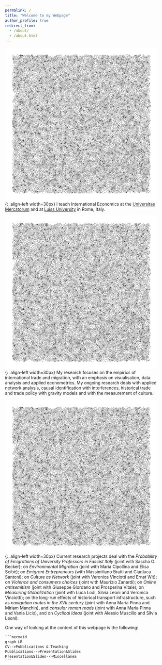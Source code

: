 ```yaml
---
permalink: /
title: "Welcome to my Webpage"
author_profile: true
redirect_from: 
  - /about/
  - /about.html
---
```




![Voronoi](/images/voronoi.png){: .align-left width=30px} I teach International Economics at the [Universitas Mercatorum](https://www.unimercatorum.it/docenti/luca-de-benedictis) and at [Luiss University](https://www.luiss.it/faculty/353120) in Rome, Italy.

![Voronoi](/images/voronoi.png){: .align-left width=30px} My research focuses on the empirics of international trade and migration, with an emphasis on visualisation, data analysis and applied econometrics. My ongoing research deals with applied network analysis, causal identification with interferences, historical trade and trade policy with gravity models and with the measurement of culture.

![Voronoi](/images/voronoi.png){: .align-left width=30px} Current research projects deal with the *Probability of Emigrations of University Professors in Fascist Italy* (joint with Sascha O. Becker); on *Environmental Migration* (joint with Maria Cipollina and Elisa Scibè); on *Emigrant Entrepreneurs* (with Massimiliano Bratti and Gianluca Santoni); on *Culture as Network* (joint with Veronica Vinciotti and Ernst Wit); on *Violence and consumers choices* (joint with Maurizio Zanardi); on *Online antisemitism* (joint with Giuseppe Giordano and Prosperina Vitale); on *Measuring Globalization* (joint with Luca Lodi, Silvia Leoni and Veronica Vinciotti); on the long-run effects of historical transport infrastructure, such as *navigation routes in the XVII century* (joint with Anna Maria Pinna and Miriam Manchin), and *consular roman roads* (joint with Anna Maria Pinna and Vania Licio), and on *Cyclical Ideas* (joint with Alessio Muscillo and Silvia Leoni).

One way of looking at the content of this webpage is the following:

    ```mermaid
    graph LR
    CV-->Pubblications & Teaching
    Pubblications-->Presentation&Slides
    Presentation&Slides-->Miscellanea
    ```
